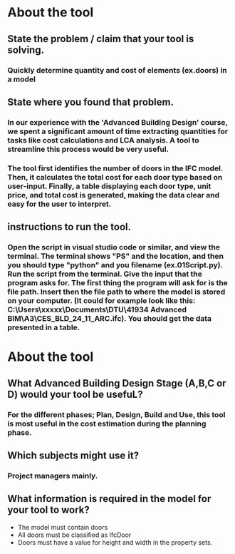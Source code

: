# About the tool 

## State the problem / claim that your tool is solving.
### Quickly determine quantity and cost of elements (ex.doors) in a model 
## State where you found that problem.

### In our experience with the 'Advanced Building Design' course, we spent a significant amount of time extracting quantities for tasks like cost calculations and LCA analysis. A tool to streamline this process would be very useful.  
### The tool first identifies the number of doors in the IFC model. Then, it calculates the total cost for each door type based on user-input. Finally, a table displaying each door type, unit price, and total cost is generated, making the data clear and easy for the user to interpret.  

## instructions to run the tool.
### Open the script in visual studio code or similar, and view the terminal.  The terminal shows "PS" and the location, and then you should type "python" and you filename (ex.01Script.py).  Run the script from the terminal.  Give the input that the program asks for. The first thing the program will ask for is the file path. Insert then the file path to where the model is stored on your computer. (It could for example look like this: C:\Users\xxxxx\Documents\DTU\41934 Advanced BIM\A3\CES_BLD_24_11_ARC.ifc). You should get the data presented in a table.   

# About the tool 
## What Advanced Building Design Stage (A,B,C or D) would your tool be usefuL?
### For the different phases; Plan, Design, Build and Use, this tool is most useful in the cost estimation during the planning phase. 

## Which subjects might use it?
### Project managers mainly. 

## What information is required in the model for your tool to work?
* The model must contain doors
* All doors must be classified as IfcDoor 
* Doors must have a value for height and width in the property sets. 

